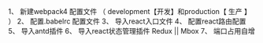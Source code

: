 1、 新建webpack4 配置文件 （ development【开发】和production【 生产 】  ）
2、 配置.babelrc 配置文件
3、 导入react入口文件
4、 配置react路由配置
5、 导入antd插件
6、 导入react状态管理插件 Redux || Mbox
7、 端口占用自增
 